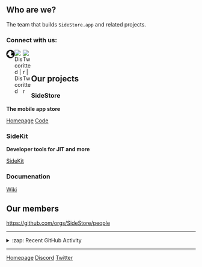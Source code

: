 <!-- 
Docs: How to use GitHub README and actions to auto-generate embedded content.
https://github.com/anuraghazra/github-readme-stats
https://www.youtube.com/watch?v=n6d4KHSKqGk
https://github.com/rahuldkjain/github-profile-readme-generator
 -->

## Who are we?

The team that builds `SideStore.app` and related projects.

### Connect with us:

<!--
[![Website](https://img.shields.io/website?label=sidestore.io&style=for-the-badge&url=https://sidestore.io)](https://sidestore.io)
[![Twitter Follow](https://img.shields.io/twitter/follow/sidestore_io?color=1DA1F2&logo=twitter&style=for-the-badge)](https://twitter.com/intent/follow?original_referer=https%3A%2F%2Fgithub.com%2Fsidestore&screen_name=sidestore)
[![GitHub Followers](https://img.shields.io/github/followers/sidestore?style=for-the-badge)]()
[![GitHub Sponsors](https://img.shields.io/github/sponsors/sidestore?style=for-the-badge
)]() 
-->

[<img align="left" alt="sidestore.io" width="22px" src="https://raw.githubusercontent.com/iconic/open-iconic/master/svg/globe.svg" />][website]
[<img align="left" alt="Discord | Discord" width="22px" src="https://cdn.jsdelivr.net/npm/simple-icons@v3/icons/discord.svg" />][discord]
[<img align="left" alt="Twitter | Twitter" width="22px" src="https://cdn.jsdelivr.net/npm/simple-icons@v3/icons/twitter.svg" />][twitter]

<br />
<br />

## Our projects

### SideStore

__The mobile app store__

[Homepage][website]
[Code][git.sidestore]

### SideKit

__Developer tools for JIT and more__

[SideKit][git.sidekit]

### Documenation

[Wiki][wiki]

## Our members

https://github.com/orgs/SideStore/people

---

<details>
  <summary>:zap: Recent GitHub Activity</summary>

<!--START_SECTION:activity-->
1. 🗣 Commented on [#17](https://github.com/SideStore/SideServer-Windows/issues/17) in [SideStore/SideServer-Windows](https://github.com/SideStore/SideServer-Windows)
2. 🗣 Commented on [#17](https://github.com/SideStore/SideServer-Windows/issues/17) in [SideStore/SideServer-Windows](https://github.com/SideStore/SideServer-Windows)
3. 🗣 Commented on [#450](https://github.com/SideStore/SideStore/issues/450) in [SideStore/SideStore](https://github.com/SideStore/SideStore)
4. ❗️ Closed issue [#450](https://github.com/SideStore/SideStore/issues/450) in [SideStore/SideStore](https://github.com/SideStore/SideStore)
5. 🗣 Commented on [#450](https://github.com/SideStore/SideStore/issues/450) in [SideStore/SideStore](https://github.com/SideStore/SideStore)
6. 🗣 Commented on [#450](https://github.com/SideStore/SideStore/issues/450) in [SideStore/SideStore](https://github.com/SideStore/SideStore)
7. 🗣 Commented on [#450](https://github.com/SideStore/SideStore/issues/450) in [SideStore/SideStore](https://github.com/SideStore/SideStore)
8. ❗️ Opened issue [#12](https://github.com/SideStore/sidestore_downloader/issues/12) in [SideStore/sidestore_downloader](https://github.com/SideStore/sidestore_downloader)
9. ❗️ Opened issue [#29](https://github.com/SideStore/sidestore.github.io/issues/29) in [SideStore/sidestore.github.io](https://github.com/SideStore/sidestore.github.io)
10. 🗣 Commented on [#18](https://github.com/SideStore/SideStore-Docs/issues/18) in [SideStore/SideStore-Docs](https://github.com/SideStore/SideStore-Docs)
11. 🎉 Merged PR [#18](https://github.com/SideStore/SideStore-Docs/pull/18) in [SideStore/SideStore-Docs](https://github.com/SideStore/SideStore-Docs)
12. 🗣 Commented on [#450](https://github.com/SideStore/SideStore/issues/450) in [SideStore/SideStore](https://github.com/SideStore/SideStore)
13. ❗️ Opened issue [#450](https://github.com/SideStore/SideStore/issues/450) in [SideStore/SideStore](https://github.com/SideStore/SideStore)
14. 🎉 Merged PR [#19](https://github.com/SideStore/SideStore-Docs/pull/19) in [SideStore/SideStore-Docs](https://github.com/SideStore/SideStore-Docs)
15. 🗣 Commented on [#19](https://github.com/SideStore/SideStore-Docs/issues/19) in [SideStore/SideStore-Docs](https://github.com/SideStore/SideStore-Docs)
16. 💪 Opened PR [#19](https://github.com/SideStore/SideStore-Docs/pull/19) in [SideStore/SideStore-Docs](https://github.com/SideStore/SideStore-Docs)
17. 🗣 Commented on [#449](https://github.com/SideStore/SideStore/issues/449) in [SideStore/SideStore](https://github.com/SideStore/SideStore)
18. 🗣 Commented on [#10](https://github.com/SideStore/SideServer-macOS/issues/10) in [SideStore/SideServer-macOS](https://github.com/SideStore/SideServer-macOS)
19. 🗣 Commented on [#390](https://github.com/SideStore/SideStore/issues/390) in [SideStore/SideStore](https://github.com/SideStore/SideStore)
20. ❗️ Closed issue [#390](https://github.com/SideStore/SideStore/issues/390) in [SideStore/SideStore](https://github.com/SideStore/SideStore)
<!--END_SECTION:activity-->

</details>

---

[Homepage][patreon] [Discord][discord] [Twitter][twitter]

<!--
- [Patreon][patreon]
- [OpenCollective][opencollective]
- [YouTube][youtube]
-->

[website]: https://sidestore.io
[wiki]: https://wiki.sidestore.io
[twitter]: https://twitter.com/sidestore_io
[discord]: https://discord.gg/sidestore-949183273383395328
[youtube]: https://youtube.com/TODO
[patreon]: https://www.patreon.com/SideStore
[opencollective]: https://opencollective.com/TODO
[git.sidestore]: https://github.com/SideStore/SideStore/
[git.sidekit]: https://github.com/SideStore/SideKit

